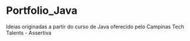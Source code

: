 # Portfolio_Java
Ideias originadas a partir do curso de Java oferecido pelo Campinas Tech Talents - Assertiva
